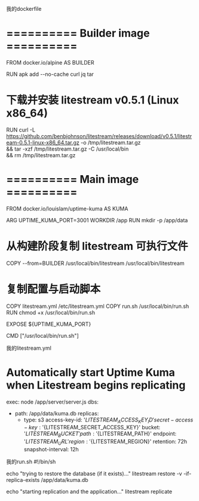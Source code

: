 我的dockerfile
# ========== Builder image ==========
FROM docker.io/alpine AS BUILDER

RUN apk add --no-cache curl jq tar

# 下载并安装 litestream v0.5.1 (Linux x86_64)
RUN curl -L https://github.com/benbjohnson/litestream/releases/download/v0.5.1/litestream-0.5.1-linux-x86_64.tar.gz -o /tmp/litestream.tar.gz \
    && tar -xzf /tmp/litestream.tar.gz -C /usr/local/bin \
    && rm /tmp/litestream.tar.gz

# ========== Main image ==========
FROM docker.io/louislam/uptime-kuma AS KUMA

ARG UPTIME_KUMA_PORT=3001
WORKDIR /app
RUN mkdir -p /app/data

# 从构建阶段复制 litestream 可执行文件
COPY --from=BUILDER /usr/local/bin/litestream /usr/local/bin/litestream

# 复制配置与启动脚本
COPY litestream.yml /etc/litestream.yml
COPY run.sh /usr/local/bin/run.sh
RUN chmod +x /usr/local/bin/run.sh

EXPOSE ${UPTIME_KUMA_PORT}

CMD ["/usr/local/bin/run.sh"]

我的litestream.yml
# Automatically start Uptime Kuma when Litestream begins replicating
exec: node /app/server/server.js
dbs:
  - path: /app/data/kuma.db
    replicas:
      - type: s3
        access-key-id: '${LITESTREAM_ACCESS_KEY_ID}'
        secret-access-key: '${LITESTREAM_SECRET_ACCESS_KEY}'
        bucket: '${LITESTREAM_BUCKET}'
        path: '${LITESTREAM_PATH}'
        endpoint: '${LITESTREAM_URL}'
        region: '${LITESTREAM_REGION}'
        retention: 72h
        snapshot-interval: 12h

我的run.sh
#!/bin/sh

echo "trying to restore the database (if it exists)..."
litestream restore -v -if-replica-exists /app/data/kuma.db

echo "starting replication and the application..."
litestream replicate

